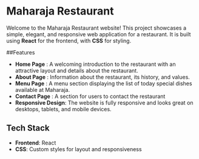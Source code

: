 # Maharaja Restaurant 

Welcome to the Maharaja Restaurant website! This project showcases a simple, elegant, and responsive web application for a restaurant. It is built using **React** for the frontend, with **CSS** for styling.

##Features 

- **Home Page** :  A welcoming introduction to the restaurant with an attractive layout and details about the restaurant.
- **About Page** : Information about the restaurant, its history, and values.
- **Menu Page** :  A menu section displaying the list of today special dishes available at Maharaja.
- **Contact Page** : A section for users to contact the restaurant
- **Responsive Design**: The website is fully responsive and looks great on desktops, tablets, and mobile devices.

## Tech Stack

- **Frontend**: React
- **CSS**: Custom styles for layout and responsiveness
